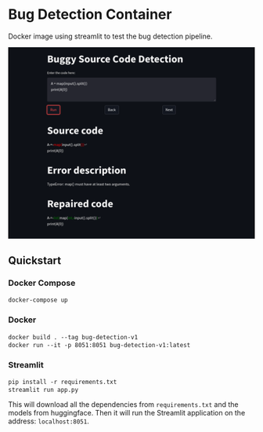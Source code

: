 # Bug Detection Container

Docker image using streamlit to test the bug detection pipeline.

![thumbnail](./resources/streamlit_example.png)

## Quickstart

### Docker Compose

```console
docker-compose up
```

### Docker

```console
docker build . --tag bug-detection-v1
docker run --it -p 8051:8051 bug-detection-v1:latest
```

### Streamlit

```console
pip install -r requirements.txt
streamlit run app.py
```

This will download all the dependencies from `requirements.txt` and the models
from huggingface. Then it will run the Streamlit application on the address:
`localhost:8051`.
